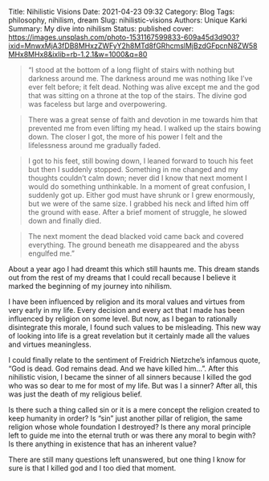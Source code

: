 Title: Nihilistic Visions
Date: 2021-04-23 09:32
Category: Blog
Tags: philosophy, nihilism, dream
Slug: nihilistic-visions
Authors: Unique Karki
Summary: My dive into nihilism
Status: published
cover: https://images.unsplash.com/photo-1531167599833-609a45d3d903?ixid=MnwxMjA3fDB8MHxzZWFyY2h8MTd8fGRhcmslMjBzdGFpcnN8ZW58MHx8MHx8&ixlib=rb-1.2.1&w=1000&q=80

>“I stood at the bottom of a long flight of stairs with nothing but darkness around me. The darkness around me was nothing like I’ve ever felt before; it felt dead. Nothing 
>was alive except me and the god that was sitting on a throne at the top of the stairs. The divine god was faceless but large and overpowering.

>There was a great sense of faith and devotion in me towards him that prevented me from even lifting my head. I walked up the stairs bowing down. The closer I got, the more 
>of his power I felt and the lifelessness around me gradually faded.

>I got to his feet, still bowing down, I leaned forward to touch his feet but then I suddenly stopped. Something in me changed and my thoughts couldn’t calm down; never did 
>I know that next moment I would do something unthinkable. In a moment of great confusion, I suddenly got up. Either god must have shrunk or I grew enormously, but we were 
>of the same size. I grabbed his neck and lifted him off the ground with ease. After a brief moment of struggle, he slowed down and finally died.

>The next moment the dead blacked void came back and covered everything. The ground beneath me disappeared and the abyss engulfed me.”

About a year ago I had dreamt this which still haunts me. This dream stands out from the rest of my dreams that I could recall because I believe it marked the beginning of my journey into nihilism.

I have been influenced by religion and its moral values and virtues from very early in my life. Every decision and every act that I made has been influenced by religion on some level. But now, as I began to rationally disintegrate this morale, I found such values to be misleading. This new way of looking into life is a great revelation but it certainly made all the values and virtues meaningless.

I could finally relate to the sentiment of Freidrich Nietzche’s infamous quote, “God is dead. God remains dead. And we have killed him…”. After this nihilistic vision, I became the sinner of all sinners because I killed the god who was so dear to me for most of my life. But was I a sinner? After all, this was just the death of my religious belief.

Is there such a thing called sin or it is a mere concept the religion created to keep humanity in order? Is “sin” just another pillar of religion, the same religion whose whole foundation I destroyed? Is there any moral principle left to guide me into the eternal truth or was there any moral to begin with? Is there anything in existence that has an inherent value?

There are still many questions left unanswered, but one thing I know for sure is that I killed god and I too died that moment.